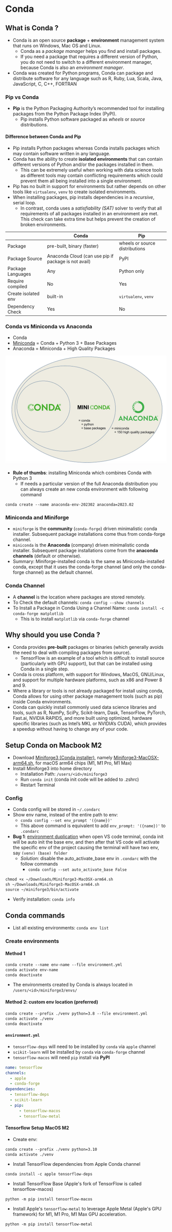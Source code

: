 # Conda

## What is Conda ?

- Conda is an open source **package** + **environment** management system that runs on Windows, Mac OS and Linux.
  - Conda as a _package manager_ helps you find and install packages.
  - If you need a package that requires a different version of Python, you do not need to switch to a different environment manager, because Conda is also an _environment manager_.
- Conda was created for Python programs, Conda can package and distribute software for any language such as R, Ruby, Lua, Scala, Java, JavaScript, C, C++, FORTRAN

### Pip vs Conda

- **Pip** is the Python Packaging Authority’s recommended tool for installing packages from the Python Package Index (PyPI).
  - Pip installs Python software packaged as _wheels_ or _source_ distributions.

#### Difference between Conda and Pip

- Pip installs Python packages whereas Conda installs packages which may contain software written in any language.
- Conda has the ability to create **isolated environments** that can contain different versions of Python and/or the packages installed in them.
  - This can be extremely useful when working with data science tools as different tools may contain conflicting requirements which could prevent them all being installed into a single environment.
- Pip has no built in support for environments but rather depends on other tools like `virtualenv`, `venv` to create isolated environments.
- When installing packages, pip installs dependencies in a _recursive_, serial loop.
  - In contrast, conda uses a _satisfiability (SAT)_ solver to verify that all requirements of all packages installed in an environment are met. This check can take extra time but helps prevent the creation of broken environments.

|                     | Conda                                                | Pip                            |
| ------------------- | ---------------------------------------------------- | ------------------------------ |
| Package             | pre-built, binary (faster)                           | wheels or source distributions |
| Package Source      | Anaconda Cloud (can use pip if package is not avail) | PyPI                           |
| Package Languages   | Any                                                  | Python only                    |
| Require compiled    | No                                                   | Yes                            |
| Create isolated env | built-in                                             | `virtualenv`, `venv`           |
| Dependency Check    | Yes                                                  | No                             |

### Conda vs Miniconda vs Anaconda

- Conda
- [Miniconda](https://docs.conda.io/projects/miniconda/en/latest/) = Conda + Python 3 + Base Packages
- Anaconda = Miniconda + High Quality Packages
<p align="center"><img src='../assests/img/conda_miniconda_anaconda.webp'></p>

- **Rule of thumbs**: installing Miniconda which combines Conda with Python 3
  - If needs a particular version of the full Anaconda distribution you can always create an new conda environment with following command

```shell
conda create --name anaconda-env-202302 anaconda=2023.02
```

### Miniconda and Miniforge

- `miniforge` is the **community** (`conda-forge`) driven minimalistic conda installer. Subsequent package installations come thus from conda-forge channel.
- `miniconda` is the **Anaconda** (company) driven minimalistic conda installer. Subsequent package installations come from the **anaconda channels** (default or otherwise).
- Summary: Miniforge-installed conda is the same as Miniconda-installed conda, except that it uses the conda-forge channel (and only the conda-forge channel) as the default channel.

### Conda Channel

- A **channel** is the location where packages are stored remotely.
- To Check the default channels: `conda config --show channels`
- To Install a Package in Conda Using a Channel Name: `conda install -c conda-forge matplotlib`
  - This is to install `matplotlib` via `conda-forge` channel

## Why should you use Conda ?

- Conda provides **pre-built** packages or binaries (which generally avoids the need to deal with compiling packages from source).
  - TensorFlow is an example of a tool which is difficult to install source (particularly with GPU support), but that can be installed using Conda in a single step.
- Conda is cross platform, with support for Windows, MacOS, GNU/Linux, and support for multiple hardware platforms, such as x86 and Power 8 and 9.
- Where a library or tools is not already packaged for install using conda, Conda allows for using other package management tools (such as pip) inside Conda environments.
- Conda can quickly install commonly used data science libraries and tools, such as R, NumPy, SciPy, Scikit-learn, Dask, TensorFlow, PyTorch, Fast.ai, NVIDIA RAPIDS, and more built using optimized, hardware specific libraries (such as Intel’s MKL or NVIDIA’s CUDA), which provides a speedup without having to change any of your code.

## Setup Conda on Macbook M2

- Download [Miniforge3 (Conda installer)](https://github.com/conda-forge/miniforge), namely [Miniforge3-MacOSX-arm64.sh](https://github.com/conda-forge/miniforge/releases/latest/download/Miniforge3-MacOSX-arm64.sh), for macOS arm64 chips (M1, M1 Pro, M1 Max)
- Install Miniforge3 into home directory
  - Installation Path: `/users/<id>/miniforge3`
  - Run `conda init` (conda init code will be added to .zshrc)
  - Restart Terminal

### Config

- Conda config will be stored in `~/.condarc`
- Show env name, instead of the entire path to env:
  - `conda config --set env_prompt '({name})'`
  - This above command is equivalent to add `env_prompt: '({name})'` to `.condarc`
- **Bug 1**: [environment duplication](https://github.com/microsoft/vscode-python/issues/22233?fbclid=IwAR1RimJUIENwStVLCyxOQLSWXsXdCK3aO5PYgSD9-N9i9ewXMwIIMx-vTtY) when open VS code terminal, conda init will be auto init the base env, and then after that VS code will activate the specific env of the project causing the terminal will have two env, say `(venv) (base) folder`
  - _Solution_: disable the auto_activate_base env in `.condarc` with the follow commands
    - `conda config --set auto_activate_base False`

```shell
chmod +x ~/Downloads/Miniforge3-MacOSX-arm64.sh
sh ~/Downloads/Miniforge3-MacOSX-arm64.sh
source ~/miniforge3/bin/activate
```

- Verify installation: `conda info`

## Conda commands

- List all existing environments: `conda env list`

### Create environments

#### Method 1

```shell
conda create --name env-name --file environment.yml
conda activate env-name
conda deactivate
```

- The environments created by Conda is always located in `/users/<id>/miniforge3/envs/`

#### Method 2: custom env location (preferred)

```shell
conda create --prefix ./venv python=3.8 --file environment.yml
conda activate ./venv
conda deactivate
```

#### `environment.yml`

- `tensorflow-deps` will need to be installed by `conda` via `apple` channel
- `scikit-learn` will be installed by `conda` via `conda-forge` channel
- `tensorflow-macos` will need `pip` install via **PyPI**

```yaml
name: tensorflow
channels:
  - apple
  - conda-forge
dependencies:
  - tensorflow-deps
  - scikit-learn
  - pip:
      - tensorflow-macos
      - tensorflow-metal
```

#### Tensorflow Setup MacOS M2

- Create env:

```shell
conda create --prefix ./venv python=3.10
conda activate ./venv
```

- Install TensorFlow dependencies from Apple Conda channel

```shell
conda install -c apple tensorflow-deps
```

- Install TensorFlow Base (Apple's fork of TensorFlow is called tensorflow-macos)

```shell
python -m pip install tensorflow-macos
```

- Install Apple's `tensorflow-metal` to leverage Apple Metal (Apple's GPU framework) for M1, M1 Pro, M1 Max GPU acceleration.

```shell
python -m pip install tensorflow-metal
```
